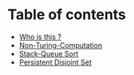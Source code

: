 # Table of contents

* [Who is this ?](README.md)
* [Non-Turing-Computation](ntc.md)
* [Stack-Queue Sort](sqsort.md)
* [Persistent Disjoint Set](persistent-disjoint-set.md)

